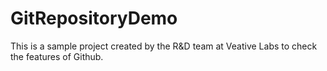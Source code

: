 # GitRepositoryDemo
This is a sample project created by the R&D team at Veative Labs to check the features of Github.
